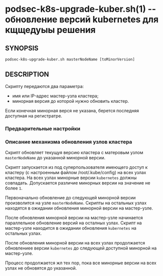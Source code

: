 podsec-k8s-upgrade-kuber.sh(1) -- обновление версий kubernetes для кщщедуыы решения
================================

## SYNOPSIS

`podsec-k8s-upgrade-kuber.sh masterNodeName [toMinorVersion]`

## DESCRIPTION

Скрипту передаются два параметра:

- имя или IP-адрес мастер-узла кластера;
- минорная версия до которой нужно обновить кластер.

Если конечная минорная верся не указана, берется последняя доступная на регистратре.

### Предварительные настройки

### Описание механизма обновления узлов кластера 

Скрипт обновляет текущуя версию кластера с матеровым узлом `masterNodeName` до указанной минорной версии.

Скрипт запускается из под суперпользователя имеющего доступ к кластеру (с настроенным файлом /root/.kube/config) на всех узлах кластера.
На всех узлах минорные версии `kubernetes` должны совпадать. Допускается различие минорных версии на значение не более `1`.

Первоначально обновление до следующей минорной версии произволится на узле `masterNodeName`. 
Скрипты на остальных узлах находятся в ожидании обновления минорной версии на мастер-узле.

После обновления минорной версии на мастер-узле начинается параллельное обновление версий на осталных узлах.
Скрипт на мастер-узле находится в ожидании обновления `kubernetes` на остальных узлах.

После обновления минорной версии на всех узлах продолжается обновлениее версии `kubernetes` до следующей доступной минорной на мастер-узле.

Процесс продолжается жл тех пор, пока все минорные версии на всех узлах не обновятся до указанной.
